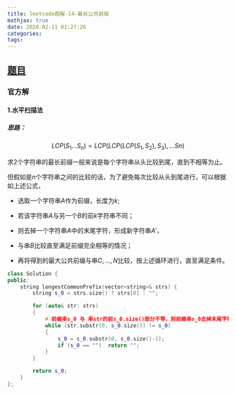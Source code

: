 ```yaml
---
title: leetcode题解-14-最长公共前缀
mathjax: true
date: 2020-02-11 01:27:26
categories:
tags:
---
```


## [题目](https://leetcode-cn.com/problems/longest-common-prefix/)

### 官方解

#### 1.水平扫描法

##### 思路：

$$
LCP(S_1 ...S_n) = LCP(LCP(LCP(S_1, S_2), S_3), ...Sn)
$$

求$2$个字符串的最长前缀一般来说是每个字符串从头比较到尾，直到不相等为止。

但假如是$n$个字符串之间的比较的话，为了避免每次比较从头到尾进行，可以根据如上述公式，

- 选取一个字符串$A$作为前缀，长度为$k$;
- 若该字符串$A$与另一个$B$的前$k$字符串不同；

- 则去掉一个字符串$A$中的末尾字符，形成新字符串$A'$，

- 与串$B$比较直至满足前缀完全相等的情况；

- 再将得到的最大公共前缀与串$C,...,N$比较，按上述循环进行，直至满足条件。

```c++
class Solution {
public:
    string longestCommonPrefix(vector<string>& strs) {
        string s_0 = strs.size() ? strs[0] : "";

        for (auto& str: strs)
        {
            # 前缀串s_0 与 串str的前s_0.size()部分不等，则前缀串s_0去掉末尾字符
            while (str.substr(0, s_0.size()) != s_0)
            {
                s_0 = s_0.substr(0, s_0.size()-1);
                if (s_0 == "")  return "";
            }
        }

        return s_0;
    }
};
```

